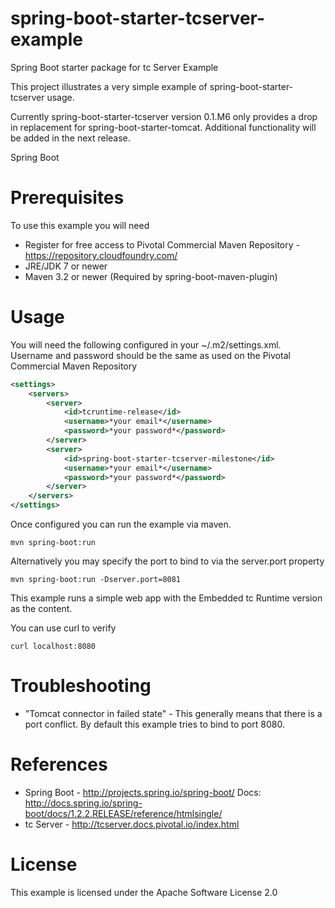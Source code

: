 # spring-boot-starter-tcserver-example
Spring Boot starter package for tc Server Example

This project illustrates a very simple example of spring-boot-starter-tcserver usage. 

Currently spring-boot-starter-tcserver version 0.1.M6 only provides a drop in replacement for spring-boot-starter-tomcat. Additional functionality will be added in the next release.

Spring Boot 

Prerequisites
=============
To use this example you will need

* Register for free access to Pivotal Commercial Maven Repository - https://repository.cloudfoundry.com/
* JRE/JDK 7 or newer
* Maven 3.2 or newer (Required by spring-boot-maven-plugin)

Usage
==================

You will need the following configured in your ~/.m2/settings.xml. Username and password should be the same as used on the Pivotal Commercial Maven Repository

```xml
<settings>
	<servers>
		<server>
			<id>tcruntime-release</id>
			<username>*your email*</username>
			<password>*your password*</password>
		</server>
		<server>
			<id>spring-boot-starter-tcserver-milestone</id>
			<username>*your email*</username>
			<password>*your password*</password>
		</server>
	</servers>
</settings>
```

Once configured you can run the example via maven.

```
mvn spring-boot:run
```

Alternatively you may specify the port to bind to via the server.port property
```
mvn spring-boot:run -Dserver.port=8081
```

This example runs a simple web app with the Embedded tc Runtime version as the content.

You can use curl to verify

```
curl localhost:8080
```

Troubleshooting
===============

* "Tomcat connector in failed state" - This generally means that there is a port conflict. By default this example tries to bind to port 8080.

References
==========

* Spring Boot - http://projects.spring.io/spring-boot/  Docs: http://docs.spring.io/spring-boot/docs/1.2.2.RELEASE/reference/htmlsingle/
* tc Server -  http://tcserver.docs.pivotal.io/index.html

License
=======
This example is licensed under the Apache Software License 2.0
